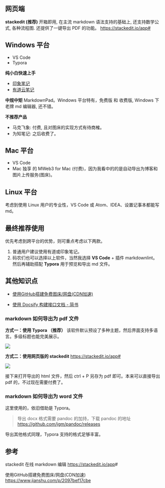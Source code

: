 ## 网页端

**stackedit (推荐)**
开箱即用, 在主流 markdown 语法支持的基础上, 还支持数学公式, 各种流程图. 还提供了一键导出 PDF 的功能。
https://stackedit.io/app#

## Windows 平台

* VS Code
* Typora

**纯小白快速上手**

* [印象笔记](https://www.yinxiang.com/)
* [有道云笔记](https://note.youdao.com)

**中规中矩**
MarkdownPad。Windows 平台特有，免费版 和 收费版, Windows 下老牌 md 编辑器, 还不错。

**不推荐产品**

* 马克飞象: 付费, 且对图床的实现方式有待商榷。
* 为知笔记: 之后收费了。

## Mac 平台

* VS Code
* Mac 独享 的 MWeb3 for Mac (付费)，因为我看中的的是自动导出为博客和图片上传服务(图床)。

## Linux 平台

考虑到使用 Linux 用户的专业性，VS Code 或 Atom、IDEA、设置记事本都能写 md。

## 最终推荐使用

优先考虑到跨平台的优势，则可重点考虑以下两款。

1. 普通用户建议使用有道或印象笔记。
2. 码农们也可以选择以上软件，当然我选择 **VS Code**  + 插件 markdownlint。然后再辅助搭配 **Typora** 用于预览和导出 md 文件。

## 其他知识点

* [使用GitHub搭建免费图床/网盘(CDN加速)](
https://www.jianshu.com/p/2097bef17cbe)

* [使用 Docsify 构建接口文档 - 简书](
https://www.jianshu.com/p/4d7ef8cad8ee)

### markdown 如何导出为 pdf 文件

**方式一：使用 Typora （推荐）**
该软件默认预设了多种主题，然后界面支持多语言。多级标题也能完美展示。

![](https://upload-images.jianshu.io/upload_images/1662509-ed7e125858ee021e.png?imageMogr2/auto-orient/strip%7CimageView2/2/w/1240)

**方式二：使用网页版的 stackedit**
https://stackedit.io/app#

![](https://upload-images.jianshu.io/upload_images/1662509-32dbc8c01b4c67a2.png?imageMogr2/auto-orient/strip%7CimageView2/2/w/1240)

接下来打开导出的 html 文件，然后 ctrl + P 另存为 pdf 即可。本来可以直接导出 pdf 的，不过现在需要付费了。

### markdown 如何导出为 word 文件

这里使用的，依旧借助是 Typora。

> 导出 docx 格式需要 pandoc 的加持，下载 pandoc 的地址 https://github.com/jgm/pandoc/releases

导出其他格式同理，Typora 支持的格式足够丰富。

## 参考

stackedit 在线 markdown 编辑
<https://stackedit.io/app>#

使用GitHub搭建免费图床/网盘(CDN加速)
<https://www.jianshu.com/p/2097bef17cbe>
